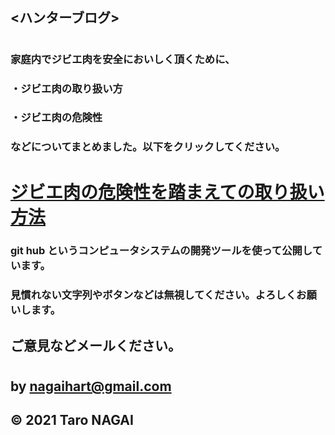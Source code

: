## <ハンターブログ>
#
### 家庭内でジビエ肉を安全においしく頂くために、
### ・ジビエ肉の取り扱い方
### ・ジビエ肉の危険性
### などについてまとめました。以下をクリックしてください。
# [ジビエ肉の危険性を踏まえての取り扱い方法](./danger.org)
### git hub というコンピュータシステムの開発ツールを使って公開しています。
### 見慣れない文字列やボタンなどは無視してください。よろしくお願いします。
## ご意見などメールください。
#
## by nagaihart@gmail.com

## © 2021 Taro NAGAI
